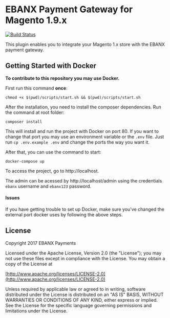 # EBANX Payment Gateway for Magento 1.9.x 
[![Build Status](https://img.shields.io/travis/ebanx/magento-gateway-ebanx/master.svg?style=for-the-badge)](https://travis-ci.com/ebanx/magento-gateway-ebanx)

This plugin enables you to integrate your Magento 1.x store with the EBANX payment gateway.

## Getting Started with Docker

**To contribute to this repository you may use Docker.**

First run this command **once**:
```
chmod +x $(pwd)/scripts/start.sh && $(pwd)/scripts/start.sh
```

After the installation, you need to install the composer dependencies. Run the command at root folder:
```
composer install
```

This will install and run the project with Docker on port 80.
If you want to change that port you may use an environment variable or the `.env` file. Just run `cp .env.example .env` and change the ports the way you want it.

After that, you can use the command to start:
```
docker-compose up
```

To access the project, go to http://localhost.

The admin can be acessed by http://localhost/admin using the credentials `ebanx` username and `ebanx123` password.

#### Issues

If you have getting trouble to set up Docker, make sure you've changed the external port docker uses by following the above steps.

## License

Copyright 2017 EBANX Payments

Licensed under the Apache License, Version 2.0 (the "License");
you may not use these files except in compliance with the License.
You may obtain a copy of the License at

   [http://www.apache.org/licenses/LICENSE-2.0](http://www.apache.org/licenses/LICENSE-2.0)

Unless required by applicable law or agreed to in writing, software
distributed under the License is distributed on an "AS IS" BASIS,
WITHOUT WARRANTIES OR CONDITIONS OF ANY KIND, either express or implied.
See the License for the specific language governing permissions and
limitations under the License.
